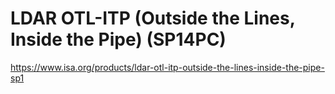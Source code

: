 # LDAR OTL-ITP (Outside the Lines, Inside the Pipe) (SP14PC)

https://www.isa.org/products/ldar-otl-itp-outside-the-lines-inside-the-pipe-sp1